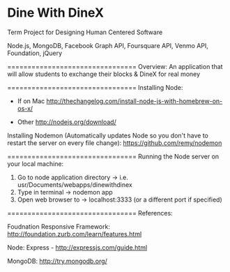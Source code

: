 Dine With DineX
================================
Term Project for Designing Human Centered Software

Node.js, MongoDB, Facebook Graph API, Foursquare API, Venmo API, Foundation, jQuery  

================================
Overview: An application that will allow students to exchange their blocks & DineX for real money 

================================
Installing Node:
- If on Mac 
http://thechangelog.com/install-node-js-with-homebrew-on-os-x/

- Other
http://nodejs.org/download/

Installing Nodemon (Automatically updates Node so you don't have to restart the server on every file change):
https://github.com/remy/nodemon

================================
Running the Node server on your local machine: 

1. Go to node application directory -> i.e. usr/Documents/webapps/dinewithdinex
2. Type in terminal -> nodemon app 
3. Open web browser to -> localhost:3333 (or a different port if specified)

================================
References: 

Foudnation Responsive Framework: 
http://foundation.zurb.com/learn/features.html

Node:
Express - http://expressjs.com/guide.html

MongoDB:
http://try.mongodb.org/



